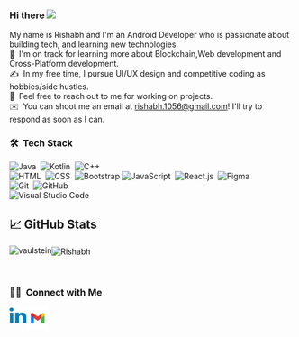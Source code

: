 ### Hi there <img src="https://media.giphy.com/media/hvRJCLFzcasrR4ia7z/giphy.gif" width="25px">
<!--

-->
My name is Rishabh and I'm an Android Developer who is passionate about building tech, and learning new technologies. \
🌱 &nbsp;I'm on track for learning more about Blockchain,Web development and Cross-Platform development.\
✍️ &nbsp;In my free time, I pursue UI/UX design and competitive coding as hobbies/side hustles.\
💬 &nbsp;Feel free to reach out to me for working on projects.\
✉️ &nbsp;You can shoot me an email at rishabh.1056@gmail.com! I'll try to respond as soon as I can.
### 🛠 &nbsp;Tech Stack

![Java](https://img.shields.io/badge/Java-ED8B00?style=for-the-badge&logo=java&logoColor=white)&nbsp;
![Kotlin](https://img.shields.io/badge/Kotlin-0095D5?&style=for-the-badge&logo=kotlin&logoColor=white)&nbsp;
![C++](		https://img.shields.io/badge/C%2B%2B-00599C?style=for-the-badge&logo=c%2B%2B&logoColor=white)&nbsp;
<br />
![HTML](	https://img.shields.io/badge/HTML-239120?style=for-the-badge&logo=html5&logoColor=white)&nbsp;
![CSS](https://img.shields.io/badge/CSS-239120?&style=for-the-badge&logo=css3&logoColor=white)&nbsp;
![Bootstrap](	https://img.shields.io/badge/Bootstrap-563D7C?style=for-the-badge&logo=bootstrap&logoColor=white)
![JavaScript](https://img.shields.io/badge/JavaScript-F7DF1E?style=for-the-badge&logo=javascript&logoColor=black)&nbsp;
![React.js](https://img.shields.io/badge/React-20232A?style=for-the-badge&logo=react&logoColor=61DAFB)&nbsp;
![Figma](https://img.shields.io/badge/figma-%23F24E1E.svg?style=for-the-badge&logo=figma&logoColor=white)&nbsp;
<br />
![Git](https://img.shields.io/badge/-Git-05122A?style=flat&logo=git)&nbsp;
![GitHub](https://img.shields.io/badge/-GitHub-05122A?style=flat&logo=github)&nbsp;
<br />
![Visual Studio Code](https://img.shields.io/badge/-Visual%20Studio%20Code-05122A?style=flat&logo=visual-studio-code&logoColor=007ACC)&nbsp;


## &#x1f4c8; GitHub Stats

<p align="left"><img align="left" src="https://github-readme-stats.vercel.app/api/top-langs?username=rishabh-hub&show_icons=true&locale=en&layout=compact&theme=radical" alt="vaulstein" /></p>

 
 <p><img align="center" src="https://github-readme-streak-stats.herokuapp.com/?user=rishabh-hub&theme=radical" alt="Rishabh" /></p>
 
 <br />
 
 ### 🤝🏻 &nbsp;Connect with Me

<a href="https://www.linkedin.com/in/rishabh-singh-a1726b1a6/">
  <img align="left" alt="Rishabh's LinkedIN" width="30px" src="https://github.com/rishabh-hub/rishabh-hub/blob/20b10e5c448256a2b597878903288dc22e9ef7dc/iconfinder_LinkedIn_1298749.svg" />
</a>
<a href="mailto:rishabh.1056@gmail.com">
  <img align="center" width="40px" src="https://github.com/rishabh-hub/rishabh-hub/blob/cbf2d163a883f701c716d682db805c0475c82e3e/iconfinder_Google_Icons-02_7123031.svg" />
</a>
</p>

 <!--https://github.com/rishabh-hub/rishabh-hub/blob/cbf2d163a883f701c716d682db805c0475c82e3e/iconfinder_Google_Icons-02_7123031.svg
 ![](https://visitor-badge.glitch.me/badge?page_id=rishabh-hub)
 -->
<!--![GitHub Activity Graph](https://activity-graph.herokuapp.com/graph?username=rishabh-hub&bg_color=000000&color=4fff67&line=4fff67&point=ffffff&area=true&hide_border=true)
-->
<!--
**rishabh-hub/rishabh-hub** is a ✨ _special_ ✨ repository because its `README.md` (this file) appears on your GitHub profile.

Here are some ideas to get you started:

- 🔭 I’m currently working on ...
- 🌱 I’m currently learning ...
- 👯 I’m looking to collaborate on ...
- 🤔 I’m looking for help with ...
- 💬 Ask me about ...
- 📫 How to reach me: ...
- 😄 Pronouns: ...
- ⚡ Fun fact: ...
-->

